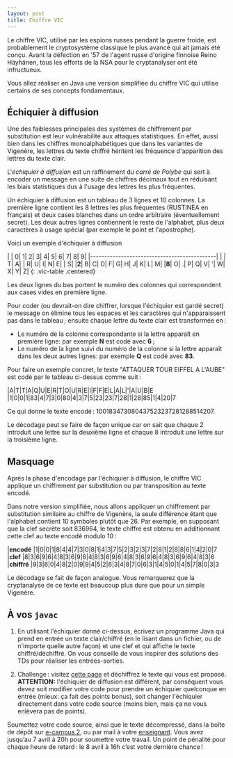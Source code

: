 ```yaml
---
layout: post
title: Chiffre VIC
---
```


Le chiffre VIC, utilisé par les espions russes pendant la guerre
froide, est probablement le cryptosystème classique le plus avancé qui
ait jamais été conçu. Avant la défection en '57 de l'agent russe
d'origine finnoise Reino Häyhänen, tous les efforts de la NSA pour le
cryptanalyser ont été infructueux.

Vous allez réaliser en Java une version simplifiée du chiffre VIC qui
utilise certains de ses concepts fondamentaux.


## Échiquier à diffusion

Une des faiblesses principales des systèmes de chiffrement par
substitution est leur vulnérabilité aux attaques statistiques. En
effet, aussi bien dans les chiffres monoalphabétiques que dans les
variantes de Vigenère, les lettres du texte chiffré héritent les
fréquence d'apparition des lettres du texte clair.

L'*échiquier à diffusion* est un raffinement du *carré de Polybe* qui
sert à encoder un message en une suite de chiffres décimaux tout en
réduisant les biais statistiques dus à l'usage des lettres les plus
fréquentes.

Un échiquier à diffusion est un tableau de 3 lignes et 10 colonnes. La
première ligne contient les 8 lettres les plus fréquentes (RUSTINEA en
français) et deux cases blanches dans un ordre arbitraire
(éventuellement secret). Les deux autres lignes contiennent le reste
de l'alphabet, plus deux caractères à usage spécial (par exemple le
point et l'apostrophe).

Voici un exemple d'échiquier à diffusion

|     |  0|  1|  2|  3|  4|  5|  6|  7|  8|  9|
|---------------------------------------------|
|     |  T|  A|   |  R|  U|  I|  N|  E|   |  S|
|**2**|  B|  C|  D|  F|  G|  H|  J|  K|  L|  M|
|**8**|  O|  .|  P|  Q|  V|  '|  W|  X|  Y|  Z|
{: .vic-table .centered}

<style>
.vic-table td, .vic-table th {padding: 0.1ex 2ex}
</style>


Les deux lignes du bas portent le numéro des colonnes qui
correspondent aux cases vides en première ligne.
 
Pour coder (ou devrait-on dire chiffrer, lorsque l'échiquier est gardé
secret) le message on élimine tous les espaces et les caractères qui
n'apparaissent pas dans le tableau ; ensuite chaque lettre du texte
clair est transformée en :

- Le numéro de la colonne correspondante si la lettre apparaît en
  première ligne: par exemple **N** est codé avec **6** ;
- Le numéro de la ligne suivi du numéro de la colonne si la lettre
  apparaît dans les deux autres lignes: par exemple **Q** est codé
  avec **83**.
  
Pour faire un exemple concret, le texte "ATTAQUER TOUR EIFFEL A
L'AUBE" est codé par le tableau ci-dessus comme suit :

|A|T|T|A|Q|U|E|R|T|O|U|R|E|I|F|F|E|L|A|L|'|A|U|B|E
|1|0|0|1|83|4|7|3|0|80|4|3|7|5|23|23|7|28|1|28|85|1|4|20|7

Ce qui donne le texte encodé : 100183473080437523237281288514207.

Le décodage peut se faire de façon unique car on sait que chaque 2
introduit une lettre sur la deuxième ligne et chaque 8 introduit une
lettre sur la troisième ligne.

## Masquage

Après la phase d'encodage par l'échiquier à diffusion, le chiffre VIC
applique un chiffrement par substitution ou par transposition au texte
encodé.

Dans notre version simplifiée, nous allons appliquer un chiffrement
par substitution similaire au chiffre de Vigenère, la seule différence
étant que l'alphabet contient 10 symboles plutôt que 26. Par exemple,
en supposant que la clef secrète soit 836964, le texte chiffré est
obtenu en additionnant cette clef au texte encodé modulo 10 :

|**encodé**   |1|0|0|1|8|4|4|7|3|0|8|1|4|3|7|5|2|3|2|3|7|2|8|1|2|8|8|6|1|4|2|0|7
|**clef**     |8|3|6|9|6|4|8|3|6|9|6|4|8|3|6|9|6|4|8|3|6|9|6|4|8|3|6|9|6|4|8|3|6
|**chiffré**  |9|3|6|0|4|8|2|0|9|9|4|5|2|6|3|4|8|7|0|6|3|1|4|5|0|1|4|5|7|8|0|3|3

Le décodage se fait de façon analogue. Vous remarquerez que la
cryptanalyse de ce texte est beaucoup plus dure que pour un simple
Vigenère.


## À vos `javac`

1. En utilisant l'échiquier donné ci-dessus, écrivez un programme Java
qui prend en entrée un texte clair/chiffré (en le lisant dans un
fichier, ou de n'importe quelle autre façon) et une clef et qui
affiche le texte chiffré/déchiffré. On vous conseille de vous inspirer
des solutions des TDs pour réaliser les entrées-sorties.

2. Challenge : visitez [cette page](http://it-katas.defeo.lu/vic) et
déchiffrez le texte qui vous est proposé. **ATTENTION:** l'échiquier
de diffusion est différent, par conséquent vous devez soit modifier
votre code pour prendre un échiquier quelconque en entrée (mieux: ça
fait des points bonus), soit changer l'échiquier directement dans
votre code source (moins bien, mais ça ne vous enlèvera pas de
points).

Soumettez votre code source, ainsi que le texte décompressé, dans la
boîte de dépôt sur [e-campus 2](http://e-campus2.uvsq.fr), ou par mail
à votre [enseignant](http://defeo.lu/). Vous avez jusqu’au 7 avril à
20h pour soumettre votre travail. Un point de pénalité pour
chaque heure de retard : le 8 avril à 16h c’est votre dernière
chance !
